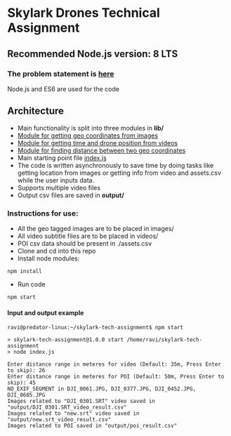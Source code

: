 # Skylark Drones Technical Assignment
## Recommended Node.js version: 8 LTS
### The problem statement is [here](./problem-statement.txt)
Node.js and ES6 are used for the code

## Architecture
- Main functionality is split into three modules in <b>lib/</b>
- [Module for getting geo coordinates from images](./lib/loc_from_image.js) <br>
- [Module for getting time and drone position from videos](./lib/pos_from_video.js) <br>
- [Module for finding distance between two geo coordinates](./lib/find_distance.js)
- Main starting point file [index.js](./index.js)
- The code is written asynchronously to save time by doing tasks like getting location from images or getting info from video and assets.csv while the user inputs data.
- Supports multiple video files
- Output csv files are saved in <b>output/</b>

### Instructions for use:
- All the geo tagged images are to be placed in images/
- All video subtitle files are to be placed in videos/
- POI csv data should be present in ./assets.csv
- Clone and cd into this repo
- Install node modules:
```
npm install
```
- Run code
```
npm start
```
#### Input and output example
```
ravi@predator-linux:~/skylark-tech-assignment$ npm start

> skylark-tech-assignment@1.0.0 start /home/ravi/skylark-tech-assignment
> node index.js

Enter distance range in meteres for video (Default: 35m, Press Enter to skip): 26
Enter distance range in meteres for POI (Default: 50m, Press Enter to skip): 45
NO_EXIF_SEGMENT in DJI_0061.JPG, DJI_0377.JPG, DJI_0452.JPG, DJI_0605.JPG
Images related to "DJI_0301.SRT" video saved in "output/DJI_0301.SRT_video_result.csv"
Images related to "new.srt" video saved in "output/new.srt_video_result.csv"
Images related to POI saved in "output/poi_result.csv"
```
